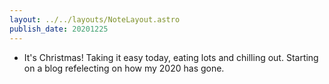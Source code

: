 ```yaml
---
layout: ../../layouts/NoteLayout.astro
publish_date: 20201225
---
```


- It's Christmas! Taking it easy today, eating lots and chilling out. Starting on a blog refelecting on how my 2020 has gone.
